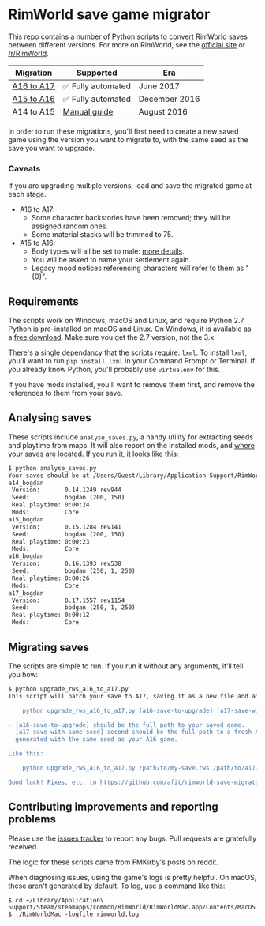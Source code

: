 # RimWorld save game migrator

This repo contains a number of Python scripts to convert RimWorld
saves between different versions.
For more on RimWorld, see the [official site](https://rimworldgame.com) or [/r/RimWorld](https://www.reddit.com/r/RimWorld/).

| Migration   | Supported          | Era |
| ----------- | ------------------ | --- |
| [A16 to A17](https://github.com/afit/rimworld-save-migrator/blob/master/upgrade_rws_a16_to_a17.py) | ✅ Fully automated | June 2017 |
| [A15 to A16](https://github.com/afit/rimworld-save-migrator/blob/master/upgrade_rws_a15_to_a16.py)  | ✅ Fully automated | December 2016 |
| A14 to A15  | [Manual guide](https://www.reddit.com/r/RimWorld/comments/4zrotj/guide_how_to_update_an_a14_save_to_a15/) | August 2016 |

In order to run these migrations, you'll first need to create a new saved game using the version you want to migrate to, with the same seed as the save you want to upgrade.

### Caveats

If you are upgrading multiple versions, load and save the migrated game at each stage.

* A16 to A17:
  * Some character backstories have been removed; they will be assigned random ones.
  * Some material stacks will be trimmed to 75.
* A15 to A16:
  * Body types will all be set to male: [more details](http://pastebin.com/HNFFsMBC).
  * You will be asked to name your settlement again.
  * Legacy mood notices referencing characters will refer to them as "{0}".

## Requirements

The scripts work on Windows, macOS and Linux, and require Python 2.7.
Python is pre-installed on macOS and Linux. On Windows, it is available as a [free download](https://www.python.org/downloads/).
Make sure you get the 2.7 version, not the 3.x.

There's a single dependancy that the scripts require: `lxml`.
To install `lxml`, you'll want to run  `pip install lxml` in your Command Prompt or Terminal.
If you already know Python, you'll probably use `virtualenv` for this.

If you have mods installed, you'll want to remove them first, and remove the
references to them from your save.

## Analysing saves

These scripts include `analyse_saves.py`, a handy utility for extracting seeds and playtime from maps.
It will also report on the installed mods, and [where your saves are located](http://rimworldwiki.com/wiki/Save_file).
If you run it, it looks like this:

```bash
$ python analyse_saves.py
Your saves should be at /Users/Guest/Library/Application Support/RimWorld/Saves...
a14_bogdan
 Version:       0.14.1249 rev944
 Seed:          bogdan (200, 150)
 Real playtime: 0:00:24
 Mods:          Core
a15_bogdan
 Version:       0.15.1284 rev141
 Seed:          bogdan (200, 150)
 Real playtime: 0:00:23
 Mods:          Core
a16_bogdan
 Version:       0.16.1393 rev538
 Seed:          bogdan (250, 1, 250)
 Real playtime: 0:00:26
 Mods:          Core
a17_bogdan
 Version:       0.17.1557 rev1154
 Seed:          bodgan (250, 1, 250)
 Real playtime: 0:00:12
 Mods:          Core
```

## Migrating saves

The scripts are simple to run. If you run it without any arguments, it'll tell you how:

```bash
$ python upgrade_rws_a16_to_a17.py
This script will patch your save to A17, saving it as a new file and adding "a17-" to the name. It won't modify your old saves. It requires two arguments:

    python upgrade_rws_a16_to_a17.py [a16-save-to-upgrade] [a17-save-with-same-seed]

- [a16-save-to-upgrade] should be the full path to your saved game.
- [a17-save-with-same-seed] second should be the full path to a fresh A17 saved game,
  generated with the same seed as your A16 game.

Like this:

    python upgrade_rws_a16_to_a17.py /path/to/my-save.rws /path/to/a17-same-seed.rws

Good luck! Fixes, etc. to https://github.com/afit/rimworld-save-migrator.
```

## Contributing improvements and reporting problems

Please use the [issues tracker](https://github.com/afit/rimworld-save-migrator/issues)
to report any bugs. Pull requests are gratefully received.

The logic for these scripts came from FMKirby's posts on reddit.

When diagnosing issues, using the game's logs is pretty helpful. On macOS, these
aren't generated by default. To log, use a command like this:

```
$ cd ~/Library/Application\ Support/Steam/steamapps/common/RimWorld/RimWorldMac.app/Contents/MacOS
$ ./RimWorldMac -logfile rimworld.log
```
